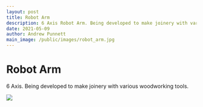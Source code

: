 ```yaml
---
layout: post
title: Robot Arm
description: 6 Axis Robot Arm. Being developed to make joinery with various woodworking tools. 
date: 2021-05-09
author: Andrew Punnett
main_image: /public/images/robot_arm.jpg
---
```


# Robot Arm

6 Axis. Being developed to make joinery with various woodworking tools.

![](/public/images/robot_arm.jpg)

